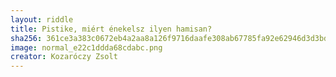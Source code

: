 ```yaml
---
layout: riddle
title: Pistike, miért énekelsz ilyen hamisan?
sha256: 361ce3a383c0672eb4a2aa8a126f9716daafe308ab67785fa92e62946d3d3bd2
image: normal_e22c1ddda68cdabc.png
creator: Kozaróczy Zsolt
---
```

